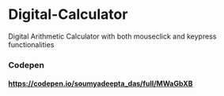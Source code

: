 # Digital-Calculator
Digital Arithmetic Calculator with both mouseclick and keypress functionalities


### Codepen
#### https://codepen.io/soumyadeepta_das/full/MWaGbXB
